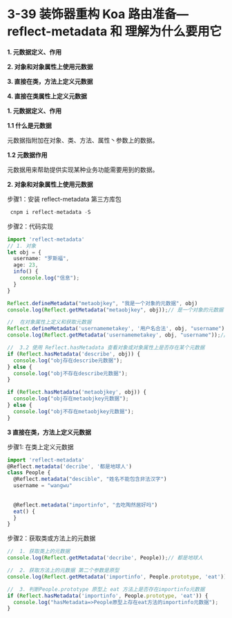 # 3-39 装饰器重构 Koa 路由准备—reflect-metadata 和 理解为什么要用它

**1. 元数据定义、作用**

**2. 对象和对象属性上使用元数据**

**3. 直接在类，方法上定义元数据**

**4. 直接在类属性上定义元数据**

**1. 元数据定义、作用**

**1.1 什么是元数据**

元数据指附加在对象、类、方法、属性丶参数上的数据。

**1.2 元数据作用**

元数据用来帮助提供实现某种业务功能需要用到的数据。

**2.  对象和对象属性上使用元数据**

步骤1：安装 reflect-metadata 第三方库包

```ts
 cnpm i reflect-metadata -S
```

步骤2：代码实现

```ts
import 'reflect-metadata'
// 1. 对象
let obj = {
  username: "罗斯福",
  age: 23,
  info() {
    console.log("信息");
  }
}

Reflect.defineMetadata("metaobjkey", "我是一个对象的元数据", obj)
console.log(Reflect.getMetadata("metaobjkey", obj));// 是一个对象的元数据

//  在对象属性上定义和获取元数据
Reflect.defineMetadata('usernamemetakey', '用户名合法', obj, "username");
console.log(Reflect.getMetadata('usernamemetakey', obj, "username"));// 输出用户名合法

//  3.2 使用 Reflect.hasMetadata 查看对象或对象属性上是否存在某个元数据
if (Reflect.hasMetadata('describe', obj)) {
  console.log("obj存在describe元数据");
} else {
  console.log("obj不存在describe元数据");
}

if (Reflect.hasMetadata('metaobjkey', obj)) {
  console.log("obj存在metaobjkey元数据");
} else {
  console.log("obj不存在metaobjkey元数据");
}
```

**3  直接在类，方法上定义元数据**

 步骤1: 在类上定义元数据

```ts
import 'reflect-metadata'
@Reflect.metadata('decribe', '都是地球人')
class People {
  @Reflect.metadata("descible", "姓名不能包含非法汉字")
  username = "wangwu"
    
    
  @Reflect.metadata("importinfo", "去吃陶然居好吗")
  eat() {
  }
}

```

步骤2：获取类或方法上的元数据

```ts
//  1. 获取类上的元数据
console.log(Reflect.getMetadata('decribe', People));// 都是地球人

//  2. 获取方法上的元数据 第二个参数是原型
console.log(Reflect.getMetadata('importinfo', People.prototype, 'eat'));//去吃陶然居好吗

//  3. 判断People.prototype 原型上 eat 方法上是否存在importinfo元数据
if (Reflect.hasMetadata('importinfo', People.prototype, 'eat')) {
  console.log("hasMetadata=>People原型上存在eat方法的importinfo元数据");
}
```
